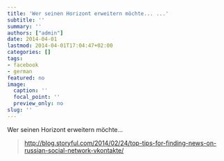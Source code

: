 ```yaml
---
title: 'Wer seinen Horizont erweitern möchte... ...'
subtitle: ''
summary: ''
authors: ["admin"]
date: 2014-04-01
lastmod: 2014-04-01T17:04:47+02:00
categories: []
tags:
- facebook
- german
featured: no
image:
  caption: ''
  focal_point: ''
  preview_only: no
slug: ''
---
```

Wer seinen Horizont erweitern möchte... 
> http://blog.storyful.com/2014/02/24/top-tips-for-finding-news-on-russian-social-network-vkontakte/


